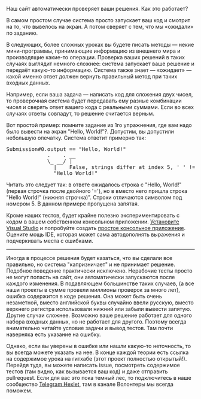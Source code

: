 Наш сайт автоматически проверяет ваши решения. Как это работает?

В самом простом случае система просто запускает ваш код и смотрит на то, что вывелось на экран. А потом сверяет с тем, что мы «ожидали» по заданию.

В следующих, более сложных уроках вы будете писать методы — некие мини-программы, принимающие информацию из внешнего мира и производящие какие-то операции. Проверка ваших решений в таких случаях выглядит немного сложнее: система запускает ваше решение и передаёт какую-то информацию. Система также знает — «ожидает» — какой именно ответ должен вернуть правильный метод при таких входных данных.

Например, если ваша задача — написать код для сложения двух чисел, то проверочная система будет передавать ему разные комбинации чисел и сверять ответ вашего кода с реальными суммами. Если во всех случаях ответы совпадут, то решение считается верным.

Вот простой пример: помните задание из 1го упражнения, где вам надо было вывести на экран "Hello, World!"?. Допустим, вы допустили небольшую опечатку. Система ответит примерно так:

<pre class='hexlet-basics-output'>
Submission#0.output == "Hello, World!"
             .    . __
             \_ __/ |
               |    False, strings differ at index 5, ' ' != ','
               "Hello World!"
</pre>

Читать это следует так: в ответе ожидалось строка с "Hello, World!" (первая строчка после двойного '='), но в вместо него пришла строка "Hello World!" (нижняя строчка)". Строки отличаются символом под номером 5. В данном примере пропущена запятая.

Кроме наших тестов, будет крайне полезно экспериментировать с кодом в вашем собственном консольном приложении. [Установите Visual Studio](https://visualstudio.microsoft.com/ru/downloads/) и попробуйте создать [простое консольное приложение](https://docs.microsoft.com/ru-ru/visualstudio/get-started/csharp/tutorial-console?view=vs-2022). Оцените мощь IDE, которая может сама автодополнять выражения и подчеркивать места с ошибками.

---

Иногда в процессе решения будет казаться, что вы сделали все правильно, но система "капризничает" и не принимает решение. Подобное поведение практически исключено. Нерабочие тесты просто не могут попасть на сайт, они автоматически запускаются после каждого изменения. В подавляющем большинстве таких случаев, (а все наши проекты в сумме провели миллионы проверок за много лет), ошибка содержится в коде решения. Она может быть очень незаметной, вместо английской буквы случайно ввели русскую, вместо верхнего регистра использовали нижний или забыли вывести запятую. Другие случаи сложнее. Возможно ваше решение работает для одного набора входных данных, но не работает для другого. Поэтому всегда внимательно читайте условие задачи и вывод тестов. Там почти наверняка есть указание на ошибку.

Однако, если вы уверены в ошибке или нашли какую-то неточность, то вы всегда можете указать на нее. В конце каждой теории есть ссылка на содержимое урока на гитхабе (этот проект полностью открытый!). Перейдя туда, вы можете написать issue, посмотреть содержимое тестов (там видно, как вызывается ваш код) и даже отправить pullrequest. Если для вас это пока темный лес, то подключитесь в наше сообщество [Telegram Hexlet](https://t.me/hexletcommunity/12), там в канале Волонтеры мы всегда поможем.
